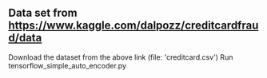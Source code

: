 ## Data set from https://www.kaggle.com/dalpozz/creditcardfraud/data
Download the dataset from the above link (file: 'creditcard.csv')
Run tensorflow_simple_auto_encoder.py